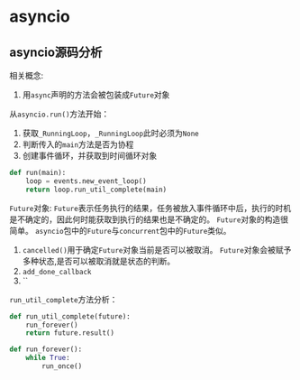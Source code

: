 # asyncio
## asyncio源码分析

相关概念:
1) 用`async`声明的方法会被包装成`Future`对象

从`asyncio.run()`方法开始：
1) 获取`_RunningLoop`，`_RunningLoop`此时必须为`None`
2) 判断传入的`main`方法是否为协程
3) 创建事件循环，并获取到时间循环对象
```python
def run(main):
    loop = events.new_event_loop()
    return loop.run_util_complete(main)
```


`Future`对象:
`Future`表示任务执行的结果，任务被放入事件循环中后，执行的时机是不确定的，因此何时能获取到执行的结果也是不确定的。
`Future`对象的构造很简单。
`asyncio`包中的`Future`与`concurrent`包中的`Future`类似。
1) `cancelled()`用于确定`Future`对象当前是否可以被取消。
    `Future`对象会被赋予多种状态,是否可以被取消就是状态的判断。
2) `add_done_callback`
3) ``

`run_util_complete`方法分析：  
```python
def run_util_complete(future):
    run_forever()
    return future.result()
```
```python
def run_forever():
    while True:
        run_once()

```